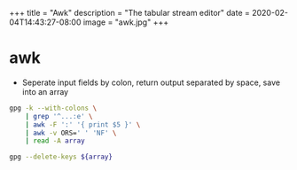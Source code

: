 +++
title = "Awk"
description = "The tabular stream editor"
date = 2020-02-04T14:43:27-08:00
image = "awk.jpg"
+++

# awk

* Seperate input fields by colon, return output separated by space, save into an array

```sh
gpg -k --with-colons \
	| grep '^...:e' \
	| awk -F ':' '{ print $5 }' \
	| awk -v ORS=' ' 'NF' \
	| read -A array

gpg --delete-keys ${array}
```
